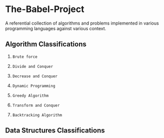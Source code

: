 # The-Babel-Project
A referential collection of algorithms and problems implemented in various programming languages against various context.

## Algorithm Classifications

1)     Brute force

2)     Divide and Conquer

3)     Decrease and Conquer

4)     Dynamic Programming

5)     Greedy Algorithm

6)     Transform and Conquer

7)     Backtracking Algorithm

## Data Structures Classifications